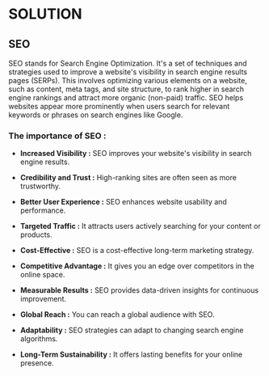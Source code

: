 # SOLUTION

## SEO 
SEO stands for Search Engine Optimization. It's a set of techniques and strategies used to improve a website's visibility in search engine results pages (SERPs). This involves optimizing various elements on a website, such as content, meta tags, and site structure, to rank higher in search engine rankings and attract more organic (non-paid) traffic. SEO helps websites appear more prominently when users search for relevant keywords or phrases on search engines like Google.

### The importance of SEO :

- **Increased Visibility :** SEO improves your website's visibility in search engine results.

- **Credibility and Trust :** High-ranking sites are often seen as more trustworthy.

- **Better User Experience :** SEO enhances website usability and performance.

- **Targeted Traffic :** It attracts users actively searching for your content or products.

- **Cost-Effective :** SEO is a cost-effective long-term marketing strategy.

- **Competitive Advantage :** It gives you an edge over competitors in the online space.

- **Measurable Results :** SEO provides data-driven insights for continuous improvement.

- **Global Reach :** You can reach a global audience with SEO.

- **Adaptability :** SEO strategies can adapt to changing search engine algorithms.

- **Long-Term Sustainability :** It offers lasting benefits for your online presence.